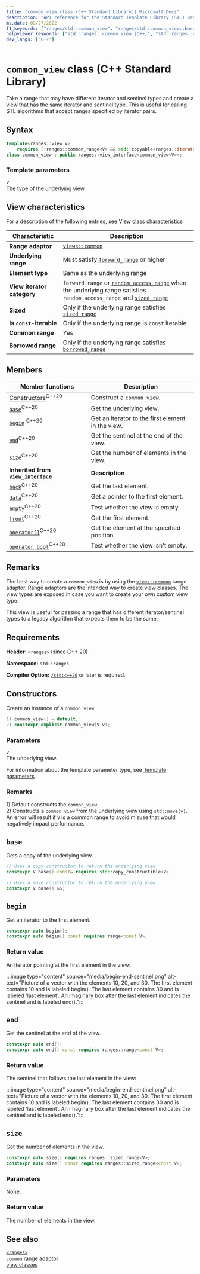 ```yaml
---
title: "common_view class (C++ Standard Library)| Microsoft Docs"
description: "API reference for the Standard Template Library (STL) <ranges> common_view class, which takes a view that has different iterator and sentinel types and creates a view that has the same iterator and sentinel type."
ms.date: 09/27/2022
f1_keywords: ["ranges/std::common_view", "ranges/std::common_view::base", "ranges/std::common_view::begin", "ranges/std::common_view::end", "ranges/std::common_view::size", "ranges/std::common_view::empty", "ranges/std::common_view::operator bool", "ranges/std::common_view::data", "ranges/std::common_view::back", "ranges/std::common_view::front", "ranges/std::common_view::operator[]"]
helpviewer_keywords: ["std::ranges::common_view [C++]", "std::ranges::common_view [C++], base", "std::ranges::common_view [C++], begin", "std::ranges::common_view [C++], end", "std::ranges::common_view [C++], size", "std::ranges::common_view [C++], data", "std::ranges::common_view [C++], empty", "std::ranges::common_view [C++], operator bool", "std::ranges::common_view [C++], front", "std::ranges::common_view [C++], back", "std::ranges::common_view [C++], operator[]"]
dev_langs: ["C++"]
---
```

# `common_view` class (C++ Standard Library)

Take a range that may have different iterator and sentinel types and create a view that has the same iterator and sentinel type. This is useful for calling STL algorithms that accept ranges specified by iterator pairs.

## Syntax

```cpp
template<ranges::view V>
    requires (!ranges::common_range<V> && std::copyable<ranges::iterator_t<V>>)
class common_view : public ranges::view_interface<common_view<V>>;
```

### Template parameters

*`V`*\
 The type of the underlying view.

## View characteristics

For a description of the following entries, see [View class characteristics](view-classes.md#view-classes-characteristics)

| Characteristic | Description |
|--|--|
| **Range adaptor** | [`views::common`](range-adaptors.md#common) |
| **Underlying range** | Must satisfy [`forward_range`](range-concepts.md#forward_range) or higher |
| **Element type** | Same as the underlying range |
| **View iterator category** | `forward_range` or [`random_access_range`](range-concepts.md#random_access_range) when the underlying range satisfies `random_access_range` and [`sized_range`](range-concepts.md#sized_range) |
| **Sized** | Only if the underlying range satisfies [`sized_range`](range-concepts.md#sized_range) |
| **Is `const`-iterable** | Only if the underlying range is `const` iterable |
| **Common range** | Yes |
| **Borrowed range** | Only if the underlying range satisfies [`borrowed_range`](range-concepts.md#borrowed_range) |

## Members

| **Member functions** | **Description** |
|--|--|
| [Constructors](#constructors)<sup>C++20</sup> | Construct a `common_view`. |
| [`base`](#base)<sup>C++20</sup> | Get the underlying view. |
| [`begin`](#begin) <sup>C++20</sup>| Get an iterator to the first element in the view. |
| [`end`](#end)<sup>C++20</sup> | Get the sentinel at the end of the view. |
| [`size`](#size)<sup>C++20</sup> | Get the number of elements in the view.  |
| **Inherited from [`view_interface`](view-interface.md)** | **Description** |
| [`back`](view-interface.md#back)<sup>C++20</sup> | Get the last element. |
| [`data`](view-interface.md#data)<sup>C++20</sup> | Get a pointer to the first element. |
| [`empty`](view-interface.md#empty)<sup>C++20</sup> | Test whether the view is empty. |
| [`front`](view-interface.md#front)<sup>C++20</sup> | Get the first element. |
| [`operator[]`](view-interface.md#op_at)<sup>C++20</sup> | Get the element at the specified position. |
| [`operator bool`](view-interface.md#op_bool)<sup>C++20</sup> | Test whether the view isn't empty. |

## Remarks

The best way to create a `common_view` is by using the [`views::common`](range-adaptors.md#common) range adaptor. Range adaptors are the intended way to create view classes. The view types are exposed in case you want to create your own custom view type.

This view is useful for passing a range that has different iterator/sentinel types to a legacy algorithm that expects them to be the same.

## Requirements

**Header:** `<ranges>` (since C++ 20)

**Namespace:** `std::ranges`

**Compiler Option:** [`/std:c++20`](../build/reference/std-specify-language-standard-version.md) or later is required.

## Constructors

Create an instance of a `common_view`.

```cpp
1) common_view() = default;
2) constexpr explicit common_view(V v);
```

### Parameters

*`v`*\
 The underlying view.

For information about the template parameter type, see [Template parameters](#template-parameters).

### Remarks

1\) Default constructs the `common_view`.\
2\) Constructs a `common_view` from the underlying view using `std::move(v)`. An error will result if `V` is a common range to avoid misuse that would negatively impact performance.

## `base`

Gets a copy of the underlying view.

```cpp
// Uses a copy constructor to return the underlying view
constexpr V base() const& requires std::copy_constructible<V>;

// Uses a move constructor to return the underlying view
constexpr V base() &&;
```

## `begin`

Get an iterator to the first element.

```cpp
constexpr auto begin();
constexpr auto begin() const requires range<const V>;
```

### Return value

An iterator pointing at the first element in the view:

:::image type="content" source="media/begin-end-sentinel.png" alt-text="Picture of a vector with the elements 10, 20, and 30. The first element contains 10 and is labeled begin(). The last element contains 30 and is labeled 'last element'. An imaginary box after the last element indicates the sentinel and is labeled end().":::

## `end`

Get the sentinel at the end of the view.

```cpp
constexpr auto end();
constexpr auto end() const requires ranges::range<const V>;
```

### Return value

The sentinel that follows the last element in the view:

:::image type="content" source="media/begin-end-sentinel.png" alt-text="Picture of a vector with the elements 10, 20, and 30. The first element contains 10 and is labeled begin(). The last element contains 30 and is labeled 'last element'. An imaginary box after the last element indicates the sentinel and is labeled end().":::

## `size`

Get the number of elements in the view.

```cpp
constexpr auto size() requires ranges::sized_range<V>;
constexpr auto size() const requires ranges::sized_range<const V>;
```

### Parameters

None.

### Return value

The number of elements in the view.

## See also

[`<ranges>`](ranges.md)\
[`common` range adaptor](range-adaptors.md#common)\
[view classes](view-classes.md)

